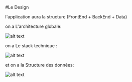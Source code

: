 #Le Design 

l'application aura la structure (FrontEnd + BackEnd + Data) 

on a L'architecture globale:

![alt text](https://user-images.githubusercontent.com/62150718/102027245-24206b00-3da3-11eb-89a5-46c365f98e14.JPG)

on a Le stack technique :

![alt text](https://user-images.githubusercontent.com/62150718/102027244-2387d480-3da3-11eb-828e-b8da280e8b51.JPG) 

 
et on a la Structure des données:

![alt text](https://user-images.githubusercontent.com/62150718/102027243-2387d480-3da3-11eb-99dc-7d61a8fa02bd.JPG)

